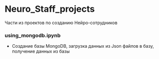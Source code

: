 # Neuro_Staff_projects
Части из проектов по созданию Нейро-сотрудников

### using_mongodb.ipynb  
- Создание базы MongoDB, загрузка данных из Json файлов в базу, получение данных из базы
